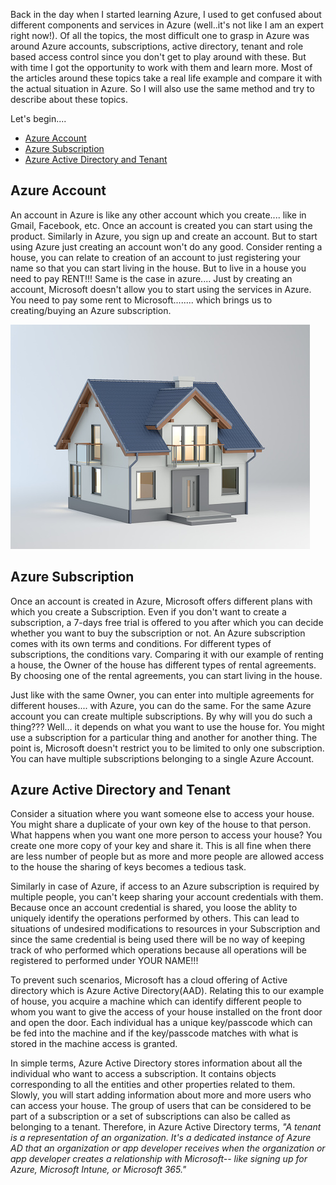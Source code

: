 Back in the day when I started learning Azure, I used to get confused about different components and services in Azure (well..it's not like I am an expert right now!). Of all the topics, the most difficult one to grasp in Azure was around Azure accounts, subscriptions, active directory, tenant and role based access control since you don't get to play around with these. But with time I got the opportunity to work with them and learn more. Most of the articles around these topics take a real life example and compare it with the actual situation in Azure. So I will also use the same method and try to describe about these topics.

Let's begin....

- [Azure Account](#heading)
- [Azure Subscription](#heading)
- [Azure Active Directory and Tenant](#heading)
<!-- toc -->
## Azure Account
An account in Azure is like any other account which you create.... like in Gmail, Facebook, etc. Once an account is created you can start using the product. Similarly in Azure, you sign up and create an account. But to start using Azure just creating an account won't do any good. Consider renting a house, you can relate to creation of an account to just registering your name so that you can start living in the house. But to live in a house you need to pay RENT!!! Same is the case in azure.... Just by creating an account, Microsoft doesn't allow you to start using the services in Azure. You need to pay some rent to Microsoft........ which brings us to creating/buying an Azure subscription.

![house](https://github.com/saketjambh/Read/blob/master/Azure_Account_Subscriptions_AD_Tenant_RBAC/images/house.jpg?raw=true)

## Azure Subscription
Once an account is created in Azure, Microsoft offers different plans with which you create a Subscription. Even if you don't want to create a subscription, a 7-days free trial is offered to you after which you can decide whether you want to buy the subscription or not. An Azure subscription comes with its own terms and conditions. For different types of subscriptions, the conditions vary. Comparing it with our example of renting a house, the Owner of the house has different types of rental agreements. By choosing one of the rental agreements, you can start living in the house.

Just like with the same Owner, you can enter into multiple agreements for different houses.... with Azure, you can do the same. For the same Azure account you can create multiple subscriptions. By why will you do such a thing??? Well... it depends on what you want to use the house for. You might use a subscription for a particular thing and another for another thing. The point is, Microsoft doesn't restrict you to be limited to only one subscription. You can have multiple subscriptions belonging to a single Azure Account.

## Azure Active Directory and Tenant
Consider a situation where you want someone else to access your house. You might share a duplicate of your own key of the house to that person. What happens when you want one more person to access your house? You create one more copy of your key and share it. This is all fine when there are less number of people but as more and more people are allowed access to the house the sharing of keys becomes a tedious task. 

Similarly in case of Azure, if access to an Azure subscription is required by multiple people, you can't keep sharing your account credentials with them. Because once an account credential is shared, you loose the ablity to uniquely identify the operations performed by others. This can lead to situations of undesired modifications to resources in your Subscription and since the same credential is being used there will be no way of keeping track of who performed which operations because all operations will be registered to performed under YOUR NAME!!!

To prevent such scenarios, Microsoft has a cloud offering of Active directory which is Azure Active Directory(AAD). Relating this to our example of house, you acquire a machine which can identify different people to whom you want to give the access of your house installed on the front door and open the door.  Each individual has a unique key/passcode which can be fed into the machine and if the key/passcode matches with what is stored in the machine access is granted.

In simple terms, Azure Active Directory stores information about all the individual who want to access a subscription. It contains objects corresponding to all the entities and other properties related to them. 
Slowly, you will start adding information about more and more users who can access your house. The group of users that can be considered to be part of a subscription or a set of subscriptions can also be called as belonging to a tenant. Therefore, in Azure Active Directory terms, *"A tenant is a representation of an organization. It's a dedicated instance of Azure AD that an organization or app developer receives when the organization or app developer creates a relationship with Microsoft-- like signing up for Azure, Microsoft Intune, or Microsoft 365."*